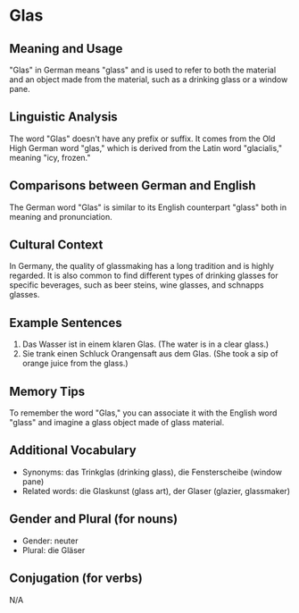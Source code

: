 # Glas
## Meaning and Usage
"Glas" in German means "glass" and is used to refer to both the material and an object made from the material, such as a drinking glass or a window pane.

## Linguistic Analysis
The word "Glas" doesn't have any prefix or suffix. It comes from the Old High German word "glas," which is derived from the Latin word "glacialis," meaning "icy, frozen."

## Comparisons between German and English
The German word "Glas" is similar to its English counterpart "glass" both in meaning and pronunciation.

## Cultural Context
In Germany, the quality of glassmaking has a long tradition and is highly regarded. It is also common to find different types of drinking glasses for specific beverages, such as beer steins, wine glasses, and schnapps glasses.

## Example Sentences
1. Das Wasser ist in einem klaren Glas. (The water is in a clear glass.)
2. Sie trank einen Schluck Orangensaft aus dem Glas. (She took a sip of orange juice from the glass.)

## Memory Tips
To remember the word "Glas," you can associate it with the English word "glass" and imagine a glass object made of glass material.

## Additional Vocabulary
- Synonyms: das Trinkglas (drinking glass), die Fensterscheibe (window pane)
- Related words: die Glaskunst (glass art), der Glaser (glazier, glassmaker)

## Gender and Plural (for nouns)
- Gender: neuter
- Plural: die Gläser

## Conjugation (for verbs)
N/A